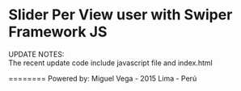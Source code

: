 Slider Per View user with Swiper Framework JS
========

UPDATE NOTES:  
The recent update code include javascript file and index.html

========
Powered by: Miguel Vega - 2015
Lima - Perú

